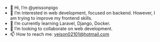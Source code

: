 - 👋 Hi, I’m @yeissonpigo
- 👀 I’m interested in web development, focused on backend. However, I am trying to improve my frontend skills.
- 🌱 I’m currently learning Laravel, Django, Docker.
- 💞️ I’m looking to collaborate on web development.
- 📫 How to reach me: yeison02101@hotmail.com

<!---
yeissonpigo/yeissonpigo is a ✨ special ✨ repository because its `README.md` (this file) appears on your GitHub profile.
You can click the Preview link to take a look at your changes.
--->
